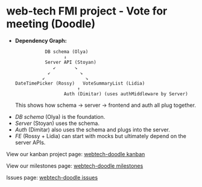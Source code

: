# web-tech FMI project - Vote for meeting (Doodle)

- **Dependency Graph:**  
  ```  
             DB schema (Olya)  
                    ↓  
             Server API (Stoyan)  
                ↙       ↘
              ↙           ↘
            ↙               ↘
  DateTimePicker (Rossy)   VoteSummaryList (Lidia)  
                         ↑  
                    Auth (Dimitar) (uses authMiddleware by Server)
  ```  
  This shows how schema → server → frontend and auth all plug together.  

* *DB schema* (Olya) is the foundation.
* *Server* (Stoyan) uses the schema.
* *Auth* (Dimitar) also uses the schema and plugs into the server.
* *FE* (Rossy + Lidia) can start with mocks but ultimately depend on the server APIs.


View our kanban project page: [webtech-doodle kanban](https://github.com/users/StoyanTinchev/projects/4/views/1)

View our milestones page: [webtech-doodle milestones](https://github.com/StoyanTinchev/webtech-doodle/milestones)

Issues page: [webtech-doodle issues](https://github.com/StoyanTinchev/webtech-doodle/issues)
